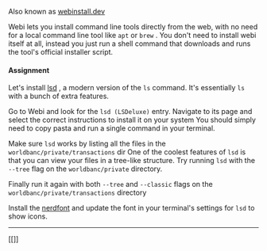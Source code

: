 Also known as [webinstall.dev](https://webinstall.dev/) 

Webi lets you install command line tools directly from the web,
with no need for a local command line tool like ```apt``` or ```brew``` .
You don't need to install webi itself at all, instead 
you just run a shell command that downloads and runs the tool's official installer script.

#### Assignment
Let's install [lsd](https://github.com/lsd-rs/lsd) , a modern version of the ```ls``` command. 
It's essentially ```ls``` with a bunch of extra features.

Go to Webi and look for the ```lsd (LSDeluxe)``` entry. 
Navigate to its page and select the correct instructions to install it on your system
You should simply need to copy pasta and run a single command in your terminal.

Make sure ```lsd``` works by listing all the files in the ```worldbanc/private/transactions``` dir
One of the coolest features of ```lsd``` is that you can view your files in a tree-like structure.
Try running ```lsd``` with the ```--tree``` flag on the ```worldbanc/private``` directory.

Finally run it again with both ```--tree``` and ```--classic``` flags on 
the ```worldbanc/private/transactions``` directory

Install the [nerdfont](https://webinstall.dev/nerdfont/) and update the font in your terminal's settings for ```lsd``` to show icons.

---
[[]]